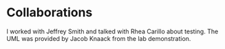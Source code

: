 # Collaborations

I worked with Jeffrey Smith and talked with Rhea Carillo about testing.
The UML was provided by Jacob Knaack from the lab demonstration.
